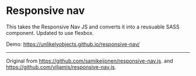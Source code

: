 # Responsive nav

This takes the Responsive Nav JS and converts it into a reusuable SASS component. Updated to use flexbox.

Demo: https://unlikelyobjects.github.io/responsive-nav/

----

Original from https://github.com/samikeijonen/responsive-nav.js.
and https://github.com/viljamis/responsive-nav.js.
